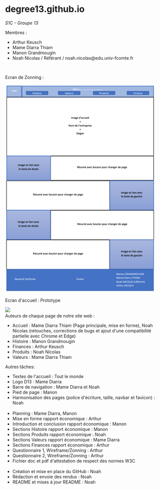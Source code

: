 # degree13.github.io
*S1C - Groupe 13*
<br>
<p>Membres :</p>
<ul>
    <li>Arthur Keusch</li>
    <li>Mame Diarra Thiam</li>
    <li>Manon Grandmougin</li>
    <li>Noah Nicolas / Référant / noah.nicolas@edu.univ-fcomte.fr</li>
</ul>
<br>
<p>Ecran de Zonning :</p>
<img src="_Communs&Divers/Zoning_page_accueil.png">
<br>
<p>Ecran d'accueil : Prototype</p>
<img src="_Communs&Divers/imgPrototype.png">
<br>
Auteurs de chaque page de notre site web :
<ul>
    <li>Accueil : Mame Diarra Thiam (Page principale, mise en forme), Noah Nicolas (retouches, corrections de bugs et ajout d'une compatibilité partielle avec Chrome et Edge)</li>
    <li>Histoire : Manon Grandmougin</li>
    <li>Finances : Arthur Keusch</li>
    <li>Produits : Noah Nicolas</li>
    <li>Valeurs : Mame Diarra Thiam</li>
</ul>
Autres tâches:
<ul>
    <li>Textes de l'accueil : Tout le monde</li>
    <li>Logo D13 : Mame Diarra</li>
    <li>Barre de navigation : Mame Diarra et Noah</li>
    <li>Pied de page : Manon</li>
    <li>Harmonisation des pages (police d'écriture, taille, navbar et favicon) : Noah</li>
    <br>
    <li>Planning : Mame Diarra, Manon</li>
    <li>Mise en forme rapport économique : Arthur</li>
    <li>Introduction et conclusion rapport économique : Manon</li>
    <li>Sections Histoire rapport économique : Manon</li>
    <li>Sections Produits rapport économique : Noah</li>
    <li>Sections Valeurs rapport économique : Mame Diarra</li>
    <li>Sections Finances rapport économique : Arthur</li>
    <li>Questionnaire 1, Wireframe/Zonning : Arthur</li>
    <li>Questionnaire 2, Wireframe/Zonning : Arthur</li>
    <li>Fichier doc et pdf d'attestation de respect des normes W3C</li>
    <br>
    <li>Création et mise en place du GitHub : Noah</li>
    <li>Rédaction et envoie des rendus : Noah</li>
    <li>README et mises à jour README : Noah</li>
</ul>
